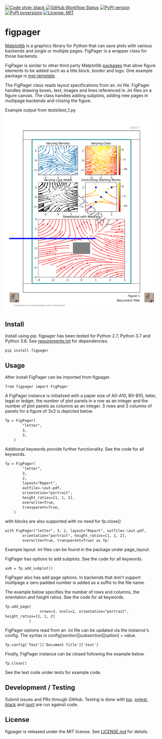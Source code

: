 [![Code style:
black](https://img.shields.io/badge/code%20style-black-000000.svg?style=for-the-badge)](https://github.com/ambv/black)
[![GitHub Workflow
Status](https://img.shields.io/github/workflow/status/ebenp/figpager/Run%20Tox?style=for-the-badge)](https://github.com/ebenp/figpager/actions)
[![PyPI
version](https://img.shields.io/pypi/v/figpager.svg?style=for-the-badge)](https://pypi.org/project/figpager/)
[![PyPI
pyversions](https://img.shields.io/pypi/pyversions/figpager.svg?style=for-the-badge)](https://pypi.python.org/pypi/figpager/)
[![License:
MIT](https://img.shields.io/badge/License-MIT-brightgreen.svg?style=for-the-badge)](https://opensource.org/licenses/MIT)

# figpager

[Matplotlib](http://matplotlib.org) is a graphics library for Python that can save plots with 
various backends and single or multiple pages. 
FigPager is a wrapper class for those backends. 

FigPager is similar to other third party Matplotlib [packages](https://matplotlib.org/thirdpartypackages/index.html)
that allow figure elements to be added such as a title block, border and logo. 
One example package is [mpl-template](https://austinorr.github.io/mpl-template/index.html). 

The FigPager class reads layout specifications from an .ini file. FigPager 
handles drawing boxes, text, images and lines referenced in .ini files on a figure canvas. 
The class handles adding subplots, adding new pages in multipage backends and closing the figure.

Example output from tests\test_1.py<img src="https://github.com/ebenp/figpager/blob/main/tests/figpager.png?raw=true">

## Install
Install using pip. figpager has been tested for Python 2.7, Python 3.7 and Python 3.8. See [requirements.txt](https://github.com/ebenp/figpager/blob/master/requirements.txt) for dependencies. 
```
pip install figpager
```

## Usage
After install FigPager can be imported from figpager.
```
from figpager import FigPager
```
A FigPager instance is initialized with a paper size of A0-A10, B0-B10, letter, 
legal or ledger, the number of plot panels in a row as an integer and the number of plot panels as columns as an integer. 3 rows and 3 columns of panels for a figure of 3x3 is depicted below.
```
fp = FigPager(
        "letter",
        3,
        3,
    )
```

Additional keywords provide further functionality.
See the code for all keywords.
```
fp = FigPager(
        "letter",
        3,
        2,
        layout="Report",
        outfile=.\out.pdf,
        orientation="portrait",
        height_ratios=[1, 1, 2],
        overwrite=True,
        transparent=True,
    )
```

with blocks are also supported with no need for fp.close()
```
with FigPager("letter", 3, 2, layout="Report", outfile=.\out.pdf,
        orientation="portrait", height_ratios=[1, 1, 2],
        overwrite=True, transparent=True) as fp:
```

Example layout .ini files can be found in the 
package under page_layout.

FigPager has options to add subplots. See the code for all keywords.
```
ax0 = fp.add_subplot()
```

FigPager also has add page options. In backends that don't 
support multipage a zero padded number is added as a suffix to the file name.

The example below 
specifies the number of rows and columns, 
the orientation and height ratios. 
See the code for all keywords.
```
fp.add_page(
                nrows=3, ncols=2, orientation="portrait", height_ratios=[1, 1, 2]
           )
```
FigPager options read from an .ini file can be updated via the instance's config. The syntax is config[section][subsection][option] = value.
```
fp.config['Text']['Document Title']['text']
```


Finally, FigPager instance can be closed following the example below.
```
fp.close()
```

See the test code under tests for example code.

## Development / Testing
Submit issues and PRs through GitHub. 
Testing is done with [tox](https://pypi.org/project/tox/). [pytest](https://pypi.org/project/pytest/), [black](https://pypi.org/project/black/) and [isort](https://pypi.org/project/isort/) are run against code.


## License
figpager is released under the MIT license. 
See [LICENSE.md](https://github.com/ebenp/figpager/blob/master/LICENSE.md) for details.
